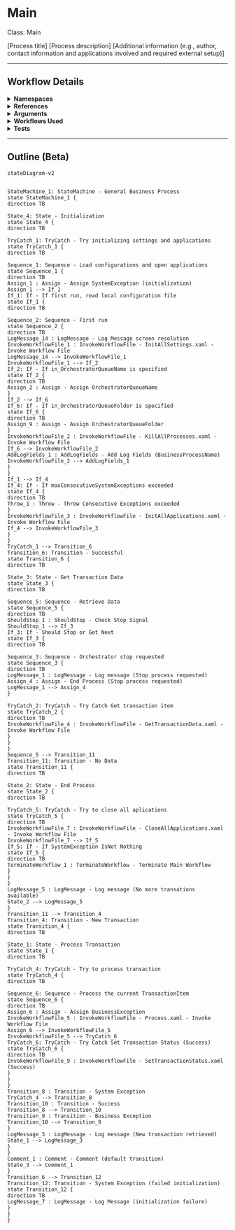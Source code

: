 # Main
Class: Main

[Process title]
[Process description]
[Additional information (e.g., author, contact information and applications involved and required external setup)]

<hr />

## Workflow Details
<details>
    <summary>
    <b>Namespaces</b>
    </summary>
    
- GlobalConstantsNamespace
- GlobalVariablesNamespace
- System
- System.Activities
- System.Activities.DynamicUpdate
- System.Activities.Statements
- System.Collections
- System.Collections.Generic
- System.Collections.ObjectModel
- System.Data
- System.Linq
- System.Linq.Expressions
- System.Reflection
- System.Runtime.InteropServices
- System.Runtime.Serialization
- System.Text
- System.Windows
- UiPath.Core
- UiPath.Core.Activities


</details>
<details>
    <summary>
    <b>References</b>
    </summary>

- Microsoft.Bcl.AsyncInterfaces
- Microsoft.CSharp
- NPOI
- PresentationCore
- PresentationFramework
- System
- System.Activities
- System.Collections
- System.ComponentModel
- System.ComponentModel.Composition
- System.ComponentModel.Primitives
- System.ComponentModel.TypeConverter
- System.Configuration.ConfigurationManager
- System.Console
- System.Core
- System.Data
- System.Data.Common
- System.Data.SqlClient
- System.Linq
- System.Memory
- System.Memory.Data
- System.ObjectModel
- System.Private.CoreLib
- System.Private.ServiceModel
- System.Private.Uri
- System.Private.Xml
- System.Runtime.Serialization
- System.Security.Permissions
- System.ServiceModel
- System.ServiceModel.Activities
- System.ValueTuple
- System.Xaml
- System.Xml
- System.Xml.Linq
- UiPath.Excel
- UiPath.Studio.Constants
- UiPath.System.Activities
- UiPath.System.Activities.Design
- WindowsBase
- WindowsFormsIntegration


</details>
<details>
    <summary>
    <b>Arguments</b>
    </summary>

| Name | Direction | Type | Description |
|  --- | --- | --- | ---  |
| in_OrchestratorQueueName | InArgument | x:String | Allows the Orchestrator queue name to be passed as an argument, instead of only being defined in the configuration file. |
| in_OrchestratorQueueFolder | InArgument | x:String | Allows the Orchestrator folder name where the queue is created to be passed as an argument, instead of only being defined in the configuration file. |

    
</details>
<details>
    <summary>
    <b>Workflows Used</b>
    </summary>

- C:\Users\eyash\Documents\UiPath\LazyFramework\.templates\Performers\REFramework\Framework\InitAllSettings.xaml
- C:\Users\eyash\Documents\UiPath\LazyFramework\.templates\Performers\REFramework\Framework\KillAllProcesses.xaml
- C:\Users\eyash\Documents\UiPath\LazyFramework\.templates\Performers\REFramework\Framework\InitAllApplications.xaml
- C:\Users\eyash\Documents\UiPath\LazyFramework\.templates\Performers\REFramework\Framework\GetTransactionData.xaml
- C:\Users\eyash\Documents\UiPath\LazyFramework\.templates\Performers\REFramework\Framework\CloseAllApplications.xaml
- C:\Users\eyash\Documents\UiPath\LazyFramework\Framework\KillAllProcesses.xaml
- C:\Users\eyash\Documents\UiPath\LazyFramework\.templates\Performers\REFramework\Framework\Process.xaml
- C:\Users\eyash\Documents\UiPath\LazyFramework\.templates\Performers\REFramework\Framework\SetTransactionStatus.xaml

    
</details>
<details>
    <summary>
    <b>Tests</b>
    </summary>



    
</details>

<hr />

## Outline (Beta)

```mermaid
stateDiagram-v2


StateMachine_1: StateMachine - General Business Process
state StateMachine_1 {
direction TB

State_4: State - Initialization
state State_4 {
direction TB

TryCatch_1: TryCatch - Try initializing settings and applications
state TryCatch_1 {
direction TB

Sequence_1: Sequence - Load configurations and open applications
state Sequence_1 {
direction TB
Assign_1 : Assign - Assign SystemException (initialization)
Assign_1 --> If_1
If_1: If - If first run, read local configuration file
state If_1 {
direction TB

Sequence_2: Sequence - First run
state Sequence_2 {
direction TB
LogMessage_14 : LogMessage - Log Message screen resolution
InvokeWorkflowFile_1 : InvokeWorkflowFile - InitAllSettings.xaml - Invoke Workflow File
LogMessage_14 --> InvokeWorkflowFile_1
InvokeWorkflowFile_1 --> If_2
If_2: If - If in_OrchestratorQueueName is specified
state If_2 {
direction TB
Assign_2 : Assign - Assign OrchestratorQueueName
}
If_2 --> If_6
If_6: If - If in_OrchestratorQueueFolder is specified
state If_6 {
direction TB
Assign_9 : Assign - Assign OrchestratorQueueFolder
}
InvokeWorkflowFile_2 : InvokeWorkflowFile - KillAllProcesses.xaml - Invoke Workflow File
If_6 --> InvokeWorkflowFile_2
AddLogFields_1 : AddLogFields - Add Log Fields (BusinessProcessName)
InvokeWorkflowFile_2 --> AddLogFields_1
}
}
If_1 --> If_4
If_4: If - If maxConsecutiveSystemExceptions exceeded
state If_4 {
direction TB
Throw_1 : Throw - Throw Consecutive Exceptions exceeded
}
InvokeWorkflowFile_3 : InvokeWorkflowFile - InitAllApplications.xaml - Invoke Workflow File
If_4 --> InvokeWorkflowFile_3
}
}
TryCatch_1 --> Transition_6
Transition_6: Transition - Successful
state Transition_6 {
direction TB

State_3: State - Get Transaction Data
state State_3 {
direction TB

Sequence_5: Sequence - Retrieve Data
state Sequence_5 {
direction TB
ShouldStop_1 : ShouldStop - Check Stop Signal
ShouldStop_1 --> If_3
If_3: If - Should Stop or Get Next
state If_3 {
direction TB

Sequence_3: Sequence - Orchestrator stop requested
state Sequence_3 {
direction TB
LogMessage_1 : LogMessage - Log message (Stop process requested)
Assign_4 : Assign - End Process (Stop process requested)
LogMessage_1 --> Assign_4
}

TryCatch_2: TryCatch - Try Catch Get transaction item
state TryCatch_2 {
direction TB
InvokeWorkflowFile_4 : InvokeWorkflowFile - GetTransactionData.xaml - Invoke Workflow File
}
}
}
Sequence_5 --> Transition_11
Transition_11: Transition - No Data
state Transition_11 {
direction TB

State_2: State - End Process
state State_2 {
direction TB

TryCatch_5: TryCatch - Try to close all aplications
state TryCatch_5 {
direction TB
InvokeWorkflowFile_7 : InvokeWorkflowFile - CloseAllApplications.xaml - Invoke Workflow File
InvokeWorkflowFile_7 --> If_5
If_5: If - If SystemException IsNot Nothing
state If_5 {
direction TB
TerminateWorkflow_1 : TerminateWorkflow - Terminate Main Workflow
}
}
}
LogMessage_5 : LogMessage - Log message (No more transations available)
State_2 --> LogMessage_5
}
Transition_11 --> Transition_4
Transition_4: Transition - New Transaction
state Transition_4 {
direction TB

State_1: State - Process Transaction
state State_1 {
direction TB

TryCatch_4: TryCatch - Try to process transaction
state TryCatch_4 {
direction TB

Sequence_6: Sequence - Process the current TransactionItem
state Sequence_6 {
direction TB
Assign_6 : Assign - Assign BusinessException
InvokeWorkflowFile_5 : InvokeWorkflowFile - Process.xaml - Invoke Workflow File
Assign_6 --> InvokeWorkflowFile_5
InvokeWorkflowFile_5 --> TryCatch_6
TryCatch_6: TryCatch - Try Catch Set Transaction Status (Success)
state TryCatch_6 {
direction TB
InvokeWorkflowFile_9 : InvokeWorkflowFile - SetTransactionStatus.xaml (Success)
}
}
}
Transition_8 : Transition - System Exception
TryCatch_4 --> Transition_8
Transition_10 : Transition - Success
Transition_8 --> Transition_10
Transition_9 : Transition - Business Exception
Transition_10 --> Transition_9
}
LogMessage_3 : LogMessage - Log message (New transaction retrieved)
State_1 --> LogMessage_3
}
}
Comment_1 : Comment - Comment (default transition)
State_3 --> Comment_1
}
Transition_6 --> Transition_12
Transition_12: Transition - System Exception (failed initialization)
state Transition_12 {
direction TB
LogMessage_7 : LogMessage - Log Message (initialization failure)
}
}
}
```